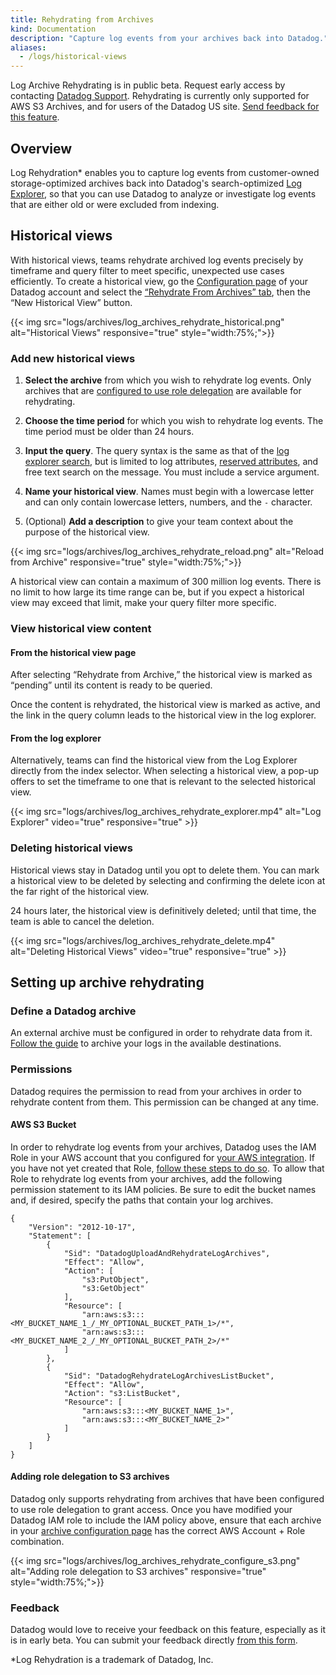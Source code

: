 ```yaml
---
title: Rehydrating from Archives
kind: Documentation
description: "Capture log events from your archives back into Datadog."
aliases:
  - /logs/historical-views
---
```


<div class="alert alert-warning">
	Log Archive Rehydrating is in public beta. Request early access by contacting <a href="/help">Datadog Support</a>. Rehydrating is currently only supported for AWS S3 Archives, and for users of the Datadog US site. <a href="https://forms.gle/X4jhi13Rd2pFSuSHA">Send feedback for this feature</a>.
</div>

## Overview

Log Rehydration* enables you to capture log events from customer-owned storage-optimized archives back into Datadog's search-optimized [Log Explorer][1], so that you can use Datadog to analyze or investigate log events that are either old or were excluded from indexing.

## Historical views

With historical views, teams rehydrate archived log events precisely by timeframe and query filter to meet specific, unexpected use cases efficiently. To create a historical view, go the [Configuration page][2] of your Datadog account and select the [“Rehydrate From Archives” tab][3], then the “New Historical View” button.

{{< img src="logs/archives/log_archives_rehydrate_historical.png" alt="Historical Views" responsive="true" style="width:75%;">}}

### Add new historical views

1. **Select the archive** from which you wish to rehydrate log events. Only archives that are [configured to use role delegation][4] are available for rehydrating.

2. **Choose the time period** for which you wish to rehydrate log events. The time period must be older than 24 hours.

3. **Input the query**. The query syntax is the same as that of the [log explorer search][5], but is limited to log attributes, [reserved attributes][6], and free text search on the message. You must include a service argument.

4. **Name your historical view**. Names must begin with a lowercase letter and can only contain lowercase letters, numbers, and the `-` character.

5. (Optional) **Add a description** to give your team context about the purpose of the historical view.

{{< img src="logs/archives/log_archives_rehydrate_reload.png" alt="Reload from Archive" responsive="true" style="width:75%;">}}

A historical view can contain a maximum of 300 million log events. There is no limit to how large its time range can be, but if you expect a historical view may exceed that limit, make your query filter more specific.

### View historical view content

#### From the historical view page

After selecting “Rehydrate from Archive,” the historical view is marked as “pending” until its content is ready to be queried.

Once the content is rehydrated, the historical view is marked as active, and the link in the query column leads to the historical view in the log explorer.

#### From the log explorer

Alternatively, teams can find the historical view from the Log Explorer directly from the index selector. When selecting a historical view, a pop-up offers to set the timeframe to one that is relevant to the selected historical view.

{{< img src="logs/archives/log_archives_rehydrate_explorer.mp4" alt="Log Explorer" video="true" responsive="true" >}}

### Deleting historical views

Historical views stay in Datadog until you opt to delete them. You can mark a historical view to be deleted by selecting and confirming the delete icon at the far right of the historical view.

24 hours later, the historical view is definitively deleted; until that time, the team is able to cancel the deletion.

{{< img src="logs/archives/log_archives_rehydrate_delete.mp4" alt="Deleting Historical Views" video="true" responsive="true" >}}

## Setting up archive rehydrating

### Define a Datadog archive

An external archive must be configured in order to rehydrate data from it. [Follow the guide][7] to archive your logs in the available destinations.

### Permissions

Datadog requires the permission to read from your archives in order to rehydrate content from them. This permission can be changed at any time.

#### AWS S3 Bucket

In order to rehydrate log events from your archives, Datadog uses the IAM Role in your AWS account that you configured for [your AWS integration][8]. If you have not yet created that Role, [follow these steps to do so][9]. To allow that Role to rehydrate log events from your archives, add the following permission statement to its IAM policies. Be sure to edit the bucket names and, if desired, specify the paths that contain your log archives.

```
{
    "Version": "2012-10-17",
    "Statement": [
        {
            "Sid": "DatadogUploadAndRehydrateLogArchives",
            "Effect": "Allow",
            "Action": [
                "s3:PutObject",
                "s3:GetObject"
            ],
            "Resource": [
                "arn:aws:s3:::<MY_BUCKET_NAME_1_/_MY_OPTIONAL_BUCKET_PATH_1>/*",
                "arn:aws:s3:::<MY_BUCKET_NAME_2_/_MY_OPTIONAL_BUCKET_PATH_2>/*"
            ]
        },
        {
            "Sid": "DatadogRehydrateLogArchivesListBucket",
            "Effect": "Allow",
            "Action": "s3:ListBucket",
            "Resource": [
                "arn:aws:s3:::<MY_BUCKET_NAME_1>",
                "arn:aws:s3:::<MY_BUCKET_NAME_2>"
            ]
        }
    ]
}
```

#### Adding role delegation to S3 archives

Datadog only supports rehydrating from archives that have been configured to use role delegation to grant access. Once you have modified your Datadog IAM role to include the IAM policy above, ensure that each archive in your [archive configuration page][10] has the correct AWS Account + Role combination.

{{< img src="logs/archives/log_archives_rehydrate_configure_s3.png" alt="Adding role delegation to S3 archives" responsive="true" style="width:75%;">}}

### Feedback

Datadog would love to receive your feedback on this feature, especially as it is in early beta. You can submit your feedback directly [from this form][11].

*Log Rehydration is a trademark of Datadog, Inc.

[1]: /logs/explorer
[2]: https://app.datadoghq.com/logs/pipelines
[3]: https://app.datadoghq.com/logs/pipelines/historical-views
[4]: #permissions
[5]: /logs/explorer/search
[6]: /logs/?tab=ussite#reserved-attributes
[7]: /logs/archives/s3/?tab=roledelegation#create-and-configure-an-s3-bucket
[8]: https://app.datadoghq.com/account/settings#integrations/amazon-web-services
[9]: /integrations/amazon_web_services/?tab=allpermissions#installation
[10]: https://app.datadoghq.com/logs/pipelines/archives
[11]: https://forms.gle/X4jhi13Rd2pFSuSHA
